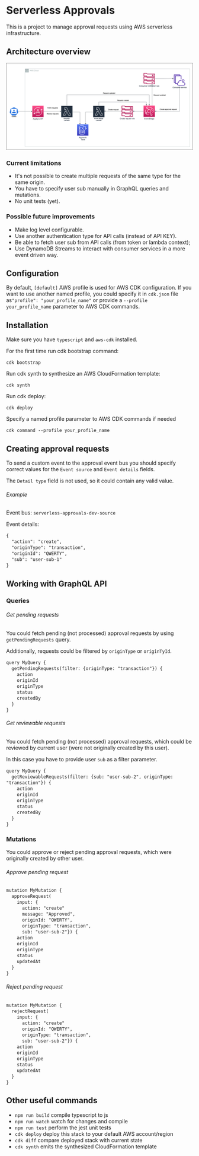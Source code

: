 # Serverless Approvals

This is a project to manage approval requests using AWS serverless infrastructure.

## Architecture overview

![alt text](https://github.com/Tannheuser/serverless-approvals/blob/main/misc/diagram.png?raw=true)

### Current limitations

* It's not possible to create multiple requests of the same type for the same origin.
* You have to specify user sub manually in GraphQL queries and mutations.
* No unit tests (yet).

### Possible future improvements

* Make log level configurable.
* Use another authentication type for API calls (instead of API KEY).
* Be able to fetch user sub from API calls (from token or lambda context);
* Use DynamoDB Streams to interact with consumer services in a more event driven way.

## Configuration

By default, `[default]` AWS profile is used for AWS CDK configuration.
If you want to use another named profile, you could specify it in `cdk.json` file as`"profile": "your_profile_name"`
or provide a `--profile your_profile_name` parameter to AWS CDK commands.

## Installation

Make sure you have `typescript` and `aws-cdk` installed.

For the first time run cdk bootstrap command:

```console
cdk bootstrap
```

Run cdk synth to synthesize an AWS CloudFormation template:

```console
cdk synth
```

Run cdk deploy:

```console
cdk deploy
```

Specify a named profile parameter to AWS CDK commands if needed
```console
cdk command --profile your_profile_name
```

## Creating approval requests

To send a custom event to the approval event bus you should specify correct values for the `Event source` and `Event details` fields.

The `Detail type` field is not used, so it could contain any valid value.

###### Example
Event bus: 
`serverless-approvals-dev-source`

Event details:
```console
{
  "action": "create",
  "originType": "transaction",
  "originId": "QWERTY",
  "sub": "user-sub-1"
}
```

## Working with GraphQL API

### Queries

###### Get pending requests

You could fetch pending (not processed) approval requests by using `getPendingRequests` query.

Additionally, requests could be filtered by `originType` or `originTyId`.

```console
query MyQuery {
  getPendingRequests(filter: {originType: "transaction"}) {
    action
    originId
    originType
    status
    createdBy
  }
}
```

###### Get reviewable requests

You could fetch pending (not processed) approval requests,
which could be reviewed by current user (were not originally created by this user).

In this case you have to provide user `sub` as a filter parameter.

```console
query MyQuery {
  getReviewableRequests(filter: {sub: "user-sub-2", originType: "transaction"}) {
    action
    originId
    originType
    status
    createdBy
  }
}
```

### Mutations

You could approve or reject pending approval requests, which were originally created by other user.

###### Approve pending request

```console
mutation MyMutation {
  approveRequest(
    input: {
      action: "create"
      message: "Approved",
      originId: "QWERTY",
      originType: "transaction",
      sub: "user-sub-2"}) {
    action
    originId
    originType
    status
    updatedAt
  }
}

```

###### Reject pending request

```console
mutation MyMutation {
  rejectRequest(
    input: {
      action: "create"
      originId: "QWERTY",
      originType: "transaction",
      sub: "user-sub-2"}) {
    action
    originId
    originType
    status
    updatedAt
  }
}
```

## Other useful commands

* `npm run build`   compile typescript to js
* `npm run watch`   watch for changes and compile
* `npm run test`    perform the jest unit tests
* `cdk deploy`      deploy this stack to your default AWS account/region
* `cdk diff`        compare deployed stack with current state
* `cdk synth`       emits the synthesized CloudFormation template

